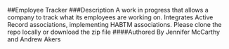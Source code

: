 ##Employee Tracker
###Description
A work in progress that allows a company to track what its employees are working on.
Integrates Active Record associations, implementing HABTM associations.  Please clone the repo
locally or download the zip file
####Authored By
Jennifer McCarthy and Andrew Akers
